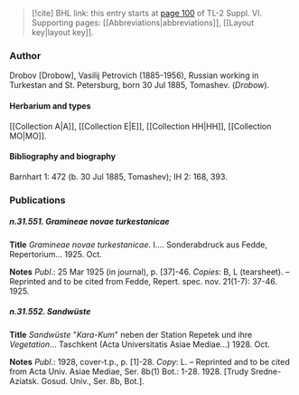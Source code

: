 > [!cite] BHL link: this entry starts at [page 100](https://www.biodiversitylibrary.org/item/103835#page/110/mode/1up) of TL-2 Suppl. VI.
> Supporting pages: [[Abbreviations|abbreviations]], [[Layout key|layout key]].

### Author

Drobov \[Drobow\], Vasilij Petrovich (1885-1956), Russian working in Turkestan and St. Petersburg, born 30 Jul 1885, Tomashev. (*Drobow*).

#### Herbarium and types

[[Collection A|A]], [[Collection E|E]], [[Collection HH|HH]], [[Collection MO|MO]].

#### Bibliography and biography

Barnhart 1: 472 (b. 30 Jul 1885, Tomashev); IH 2: 168, 393.

### Publications

##### n.31.551. Gramineae novae turkestanicae

**Title**
*Gramineae novae turkestanicae*. I.... Sonderabdruck aus Fedde, Repertorium... 1925. Oct.

**Notes**
*Publ*.: 25 Mar 1925 (in journal), p. \[37\]-46. *Copies*: B, L (tearsheet). – Reprinted and to be cited from Fedde, Repert. spec. nov. 21(1-7): 37-46. 1925.

##### n.31.552. Sandwüste

**Title**
*Sandwüste* "*Kara-Kum*" neben der Station Repetek und ihre *Vegetation*... Taschkent (Acta Universitatis Asiae Mediae...) 1928. Oct.

**Notes**
*Publ*.: 1928, cover-t.p., p. \[1\]-28. *Copy*: L. – Reprinted and to be cited from Acta Univ. Asiae Mediae, Ser. 8b(1) Bot.: 1-28. 1928. \[Trudy Sredne-Aziatsk. Gosud. Univ., Ser. 8b, Bot.\].

